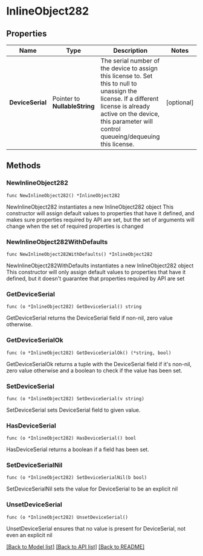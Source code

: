 # InlineObject282

## Properties

Name | Type | Description | Notes
------------ | ------------- | ------------- | -------------
**DeviceSerial** | Pointer to **NullableString** | The serial number of the device to assign this license to. Set this to  null to unassign the license. If a different license is already active on the device, this parameter will control queueing/dequeuing this license. | [optional] 

## Methods

### NewInlineObject282

`func NewInlineObject282() *InlineObject282`

NewInlineObject282 instantiates a new InlineObject282 object
This constructor will assign default values to properties that have it defined,
and makes sure properties required by API are set, but the set of arguments
will change when the set of required properties is changed

### NewInlineObject282WithDefaults

`func NewInlineObject282WithDefaults() *InlineObject282`

NewInlineObject282WithDefaults instantiates a new InlineObject282 object
This constructor will only assign default values to properties that have it defined,
but it doesn't guarantee that properties required by API are set

### GetDeviceSerial

`func (o *InlineObject282) GetDeviceSerial() string`

GetDeviceSerial returns the DeviceSerial field if non-nil, zero value otherwise.

### GetDeviceSerialOk

`func (o *InlineObject282) GetDeviceSerialOk() (*string, bool)`

GetDeviceSerialOk returns a tuple with the DeviceSerial field if it's non-nil, zero value otherwise
and a boolean to check if the value has been set.

### SetDeviceSerial

`func (o *InlineObject282) SetDeviceSerial(v string)`

SetDeviceSerial sets DeviceSerial field to given value.

### HasDeviceSerial

`func (o *InlineObject282) HasDeviceSerial() bool`

HasDeviceSerial returns a boolean if a field has been set.

### SetDeviceSerialNil

`func (o *InlineObject282) SetDeviceSerialNil(b bool)`

 SetDeviceSerialNil sets the value for DeviceSerial to be an explicit nil

### UnsetDeviceSerial
`func (o *InlineObject282) UnsetDeviceSerial()`

UnsetDeviceSerial ensures that no value is present for DeviceSerial, not even an explicit nil

[[Back to Model list]](../README.md#documentation-for-models) [[Back to API list]](../README.md#documentation-for-api-endpoints) [[Back to README]](../README.md)


